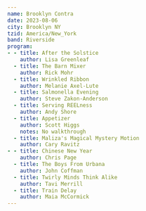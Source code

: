 ```yaml
---
name: Brooklyn Contra
date: 2023-08-06
city: Brooklyn NY
tzid: America/New_York
band: Riverside
program:
- - title: After the Solstice
    author: Lisa Greenleaf
  - title: The Barn Mixer
    author: Rick Mohr
  - title: Wrinkled Ribbon
    author: Melanie Axel-Lute
  - title: Salmonella Evening
    author: Steve Zakon-Anderson
  - title: Serving REELness
    author: Andy Shore
  - title: Appetizer
    author: Scott Higgs
    notes: No walkthrough
  - title: Maliza's Magical Mystery Motion
    author: Cary Ravitz
- - title: Chinese New Year
    author: Chris Page
  - title: The Boys From Urbana
    author: John Coffman
  - title: Twirly Minds Think Alike
    author: Tavi Merrill
  - title: Train Delay
    author: Maia McCormick
---
```


